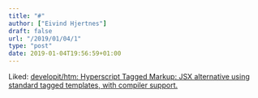 ```yaml
---
title: "#"
author: ["Eivind Hjertnes"]
draft: false
url: "/2019/01/04/1"
type: "post"
date: 2019-01-04T19:56:59+01:00
---
```


Liked: [developit/htm: Hyperscript
Tagged Markup: JSX alternative using standard tagged templates, with
compiler support.](https://github.com/developit/htm)
